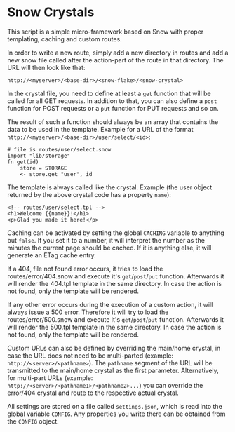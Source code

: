 Snow Crystals
=============

This script is a simple micro-framework based on Snow with proper templating,
caching and custom routes.

In order to write a new route, simply add a new directory in routes and add a new
snow file called after the action-part of the route in that directory. The URL
will then look like that:

	http://<myserver>/<base-dir>/<snow-flake>/<snow-crystal>
	
In the crystal file, you need to define at least a `get` function that will be called
for all GET requests. In addition to that, you can also define a `post` function for
POST requests or a `put` function for PUT requests and so on.

The result of such a function should always be an array that contains the data to be
used in the template. Example for a URL of the format 
`http://<myserver>/<base-dir>/user/select/<id>`:

	# file is routes/user/select.snow
	import "lib/storage"
	fn get(id)
		store = STORAGE
		<- store.get "user", id

The template is always called like the crystal. Example (the user object returned by
the above crystal code has a property `name`):

	<!-- routes/user/select.tpl -->
	<h1>Welcome {{name}}!</h1>
	<p>Glad you made it here!</p>

Caching can be activated by setting the global `CACHING` variable to anything but 
`false`. If you set it to a number, it will interpret the number as the minutes the 
current page should be cached. If it is anything else, it will generate an ETag cache 
entry.

If a 404, file not found error occurs, it tries to load the routes/error/404.snow and
execute it's `get`/`post`/`put` function. Afterwards it will render the 404.tpl template 
in the same directory. In case the action is not found, only the template will be rendered.

If any other error occurs during the execution of a custom action, it will always issue
a 500 error. Therefore it will try to load the routes/error/500.snow and execute it's 
`get`/`post`/`put` function. Afterwards it will render the 500.tpl template in the same 
directory. In case the action is not found, only the template will be rendered.

Custom URLs can also be defined by overriding the main/home crystal, in case the URL 
does not need to be multi-parted (example: `http://<server>/<pathname>`). The 
`pathname` segment of the URL will be transmitted to the main/home crystal as the first
parameter. Alternatively, for multi-part URLs (example: `http://<server>/<pathname1>/<pathname2>...`)
you can override the error/404 crystal and route to the respective actual crystal.

All settings are stored on a file called `settings.json`, which is read into the global
variable `CONFIG`. Any properties you write there can be obtained from the `CONFIG` object.


